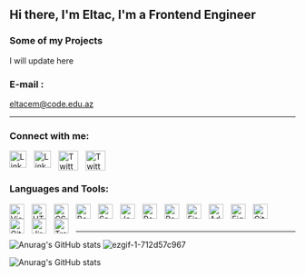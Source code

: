 ## Hi there, I'm Eltac, I'm a Frontend Engineer

### Some of my Projects

I will update here

### E-mail :


<span>eltacem@code.edu.az</span>

---

### Connect with me:

[<img align="left" alt="Linkedin" width="30px" src="https://upload.wikimedia.org/wikipedia/commons/thumb/c/ca/LinkedIn_logo_initials.png/800px-LinkedIn_logo_initials.png" style="padding-right:10px;" />][linkedin]
[<img align="left" alt="Linkedin" width="30px" src="https://upload.wikimedia.org/wikipedia/commons/thumb/d/d5/Facebook_F_icon.svg/2048px-Facebook_F_icon.svg.png" style="padding-right:10px;" />][facebook]
[<img align="left" alt="Twitter" width="35px" src="https://upload.wikimedia.org/wikipedia/commons/thumb/8/8c/Gmail_Icon_%282013-2020%29.svg/1200px-Gmail_Icon_%282013-2020%29.svg.png" style="padding-right:10px;" />][e-mail]
[<img align="left" alt="Twitter" width="35px" src="https://upload.wikimedia.org/wikipedia/sco/thumb/9/9f/Twitter_bird_logo_2012.svg/1200px-Twitter_bird_logo_2012.svg.png" style="padding-right:10px;" />][twitter]

<br />
<br />

### Languages and Tools:
<img align="left" alt="Visual Studio Code" width="26px" src="https://cdn.jsdelivr.net/npm/simple-icons@6.13.0/icons/visualstudiocode.svg" style="padding-right:10px;" />
<img align="left" alt="HTML5" width="26px" src="https://cdn.jsdelivr.net/npm/simple-icons@6.13.0/icons/html5.svg" style="padding-right:10px;" />
<img align="left" alt="CSS3" width="26px" src="https://cdn.jsdelivr.net/npm/simple-icons@6.13.0/icons/css3.svg" style="padding-right:10px;" />
<img align="left" alt="Bootstrap" width="26px" src="https://cdn.jsdelivr.net/npm/simple-icons@6.13.0/icons/bootstrap.svg" style="padding-right:10px;" />
<img align="left" alt="Sass" width="26px" src="https://cdn.jsdelivr.net/npm/simple-icons@6.13.0/icons/sass.svg" style="padding-right:10px;" />
<img align="left" alt="JavaScript" width="26px" src="https://cdn.jsdelivr.net/npm/simple-icons@6.13.0/icons/javascript.svg" style="padding-right:10px;" />
<img align="left" alt="React" width="26px" src="https://cdn.jsdelivr.net/npm/simple-icons@6.13.0/icons/react.svg" style="padding-right:10px;" />
<img align="left" alt="Redux" width="26px" src="https://cdn.jsdelivr.net/npm/simple-icons@6.13.0/icons/redux.svg" style="padding-right:10px;" />
<img align="left" alt="Firebase" width="26px" src="https://cdn.jsdelivr.net/npm/simple-icons@6.13.0/icons/firebase.svg" style="padding-right:10px;" />
<img align="left" alt="Adobe XD" width="26px" src="https://cdn.jsdelivr.net/npm/simple-icons@6.13.0/icons/adobexd.svg" style="padding-right:10px;" />
<img align="left" alt="Figma" width="26px" src="https://cdn.jsdelivr.net/npm/simple-icons@6.13.0/icons/figma.svg" style="padding-right:10px;" />
<img align="left" alt="Git" width="26px" src="https://cdn.jsdelivr.net/npm/simple-icons@6.13.0/icons/git.svg" style="padding-right:10px;" />
<img align="left" alt="GitHub" width="26px" src="https://cdn.jsdelivr.net/npm/simple-icons@6.13.0/icons/github.svg" style="padding-right:10px;" />
<img align="left" alt="Jira" width="26px" src="https://cdn.jsdelivr.net/npm/simple-icons@6.13.0/icons/jirasoftware.svg" style="padding-right:10px;" />
<img align="left" alt="Trello" width="26px" src="https://cdn.jsdelivr.net/npm/simple-icons@6.13.0/icons/trello.svg" style="padding-right:10px;" />
<br />
<br />

---

[linkedin]: https://az.linkedin.com/in/eltac-malik-107941200
[twitter]: https://twitter.com/EMalikmammadov
[facebook]:https://www.facebook.com/profile.php?id=100007173333595
[e-mail]:https://mail.google.com/mail/u/0/?tab=rm&ogbl#inbox


![Anurag's GitHub stats](https://github-readme-stats.vercel.app/api?username=eltac-malik&theme=chartreuse-dark&show_icons=true ) ![ezgif-1-712d57c967](https://user-images.githubusercontent.com/113392926/216329899-d10d0b23-5129-48fb-a633-a00672ae5388.gif
) 

![Anurag's GitHub stats](https://github-readme-stats.vercel.app/api?username=eltac-malik&&theme=chartreuse-dark&show_icons=true)
